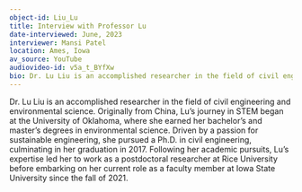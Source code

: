 ```yaml
---
object-id: Liu_Lu
title: Interview with Professor Lu
date-interviewed: June, 2023
interviewer: Mansi Patel
location: Ames, Iowa
av_source: YouTube
audiovideo-id: v5a_t_BYfXw
bio: Dr. Lu Liu is an accomplished researcher in the field of civil engineering and environmental science. Originally from China, Lu’s journey in STEM began at the University of Oklahoma, where she earned her bachelor’s and master’s degrees in environmental science. Driven by a passion for sustainable engineering, she pursued a Ph.D. in civil engineering, culminating in her graduation in 2017. Following her academic pursuits, Lu’s expertise led her to work as a postdoctoral researcher at Rice University before embarking on her current role as a faculty member at Iowa State University since the fall of 2021. 
---
```


Dr. Lu Liu is an accomplished researcher in the field of civil engineering and environmental science. Originally from China, Lu’s journey in STEM began at the University of Oklahoma, where she earned her bachelor’s and master’s degrees in environmental science. Driven by a passion for sustainable engineering, she pursued a Ph.D. in civil engineering, culminating in her graduation in 2017. Following her academic pursuits, Lu’s expertise led her to work as a postdoctoral researcher at Rice University before embarking on her current role as a faculty member at Iowa State University since the fall of 2021. 